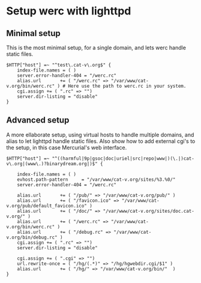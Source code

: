 Setup werc with lighttpd
========================

Minimal setup
-------------
This is the most minimal setup, for a single domain, and lets werc handle static files.

    $HTTP["host"] =~ "^test\.cat-v\.org$" {
        index-file.names = ( )
        server.error-handler-404 = "/werc.rc"
        alias.url       += ( "/werc.rc" => "/var/www/cat-v.org/bin/werc.rc" ) # Here use the path to werc.rc in your system.
        cgi.assign += ( ".rc" => "")
        server.dir-listing = "disable"
    }

Advanced setup
--------------

A more ellaborate setup, using virtual hosts to handle multiple domains, and
alias to let lighttpd handle static files.  Also show how to add external cgi's
to the setup, in this case Mercurial's web interface.

    $HTTP["host"] =~ "^((harmful|9p|gsoc|doc|uriel|src|repo|www|)(\.|)cat-v\.org|(www\.)?binarydream.org|)$" {

        index-file.names = ( )
        evhost.path-pattern     = "/var/www/cat-v.org/sites/%3.%0/"
        server.error-handler-404 = "/werc.rc"

        alias.url       += ( "/pub/" => "/var/www/cat-v.org/pub/" )
        alias.url       += ( "/favicon.ico" => "/var/www/cat-v.org/pub/default_favicon.ico" )
        alias.url       += ( "/doc/" => "/var/www/cat-v.org/sites/doc.cat-v.org/" )
        alias.url       += ( "/werc.rc" => "/var/www/cat-v.org/bin/werc.rc" )
        alias.url       += ( "/debug.rc" => "/var/www/cat-v.org/bin/debug.rc" )
        cgi.assign += ( ".rc" => "")
        server.dir-listing = "disable"

        cgi.assign += ( ".cgi" => "")
        url.rewrite-once = ( "/hg/(.*)" => "/hg/hgwebdir.cgi/$1" )
        alias.url       += ( "/hg/" => "/var/www/cat-v.org/bin/"  )
    }
